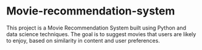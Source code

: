 # Movie-recommendation-system
This project is a Movie Recommendation System built using Python and data science techniques. The goal is to suggest movies that users are likely to enjoy, based on similarity in content and user preferences.
